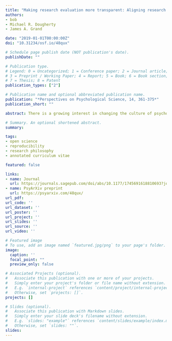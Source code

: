 ```yaml
---
title: "Making research evaluation more transparent: Aligning research philosophy, institutional values, and reporting"
authors:
- bob
- Michael R. Dougherty
- James A. Grand

date: "2019-01-01T00:00:00Z"
doi: "10.31234/osf.io/48qux"

# Schedule page publish date (NOT publication's date).
publishDate: ""

# Publication type.
# Legend: 0 = Uncategorized; 1 = Conference paper; 2 = Journal article;
# 3 = Preprint / Working Paper; 4 = Report; 5 = Book; 6 = Book section;
# 7 = Thesis; 8 = Patent
publication_types: ["2"]

# Publication name and optional abbreviated publication name.
publication: "*Perspectives on Psychological Science, 14, 361-375*"
publication_short: ""

abstract: There is a growing interest in changing the culture of psychology to improve the quality of our science. At the root of this interest is concern over the reproducibility of key findings. A variety of large-scale replication attempts have revealed that a number of previously published effects cannot be reproduced, while other analyses indicate that the published literature is rife with underpowered studies and publication bias. These revelations suggest that it is time to change how psychological science is carried out and increase transparency of reporting. We argue change will be slow until institutions adopt new procedures for evaluating scholarly activity. We consider three actions that individuals and departments can take to facilitate change throughout psychological science. These three actions are the development of individualized research philosophy statements, the creation of an annotated curriculum vitae to improve the transparency of scholarly reporting, and the use of a formal evaluative system that explicitly captures behaviors that support reproducibility. Our recommendations build on proposals for open science by enabling researchers to have a voice in articulating (and contextualizing) how they would like their work to be evaluated and by providing a mechanism for more detailed and transparent reporting of scholarly activities.

# Summary. An optional shortened abstract.
summary:

tags:
- open science
- reproducibility
- research philosophy
- annotated curriculum vitae 

featured: false

links:
- name: Journal
  url: https://journals.sagepub.com/doi/abs/10.1177/1745691618810693?journalCode=ppsa
- name: PsyArXiv preprint
  url: https://psyarxiv.com/48qux/
url_pdf:
url_code: ''
url_dataset: ''
url_poster: ''
url_project: ''
url_slides: ''
url_source: ''
url_video: ''

# Featured image
# To use, add an image named `featured.jpg/png` to your page's folder. 
image:
  caption: ''
  focal_point: ""
  preview_only: false

# Associated Projects (optional).
#   Associate this publication with one or more of your projects.
#   Simply enter your project's folder or file name without extension.
#   E.g. `internal-project` references `content/project/internal-project/index.md`.
#   Otherwise, set `projects: []`.
projects: []

# Slides (optional).
#   Associate this publication with Markdown slides.
#   Simply enter your slide deck's filename without extension.
#   E.g. `slides: "example"` references `content/slides/example/index.md`.
#   Otherwise, set `slides: ""`.
slides:
---
```


